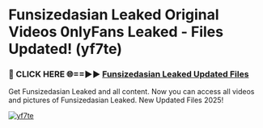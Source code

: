 # Funsizedasian Leaked Original Videos 0nlyFans Leaked - Files Updated! (yf7te)

<h3>🔴 CLICK HERE 🌐==►► <a href="https://best4dudes.click/HH4t6V" rel="nofollow">Funsizedasian Leaked Updated Files</a></h3>

Get Funsizedasian Leaked and all content. Now you can access all videos and pictures of Funsizedasian Leaked. New Updated Files 2025!

[![yf7te](https://github.com/user-attachments/assets/8c521d6e-e6e3-4a75-9320-d58ab9d79d5b)](https://best4dudes.click/HH4t6V)

